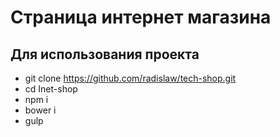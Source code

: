 # Страница интернет магазина
## Для использования проекта
 - git clone https://github.com/radislaw/tech-shop.git
 - cd Inet-shop
 - npm i
 - bower i
 - gulp